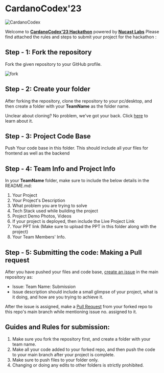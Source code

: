 # CardanoCodex'23

![CardanoCodex](https://i.ibb.co/23rn1rM/hackathon.png)

Welcome to [**CardanoCodex'23 Hackathon**](https://cardanocodex.com) powered by [**Nucast Labs**](https://nucast.io/)
Please find attached the rules and steps to submit your project for the hackathon :

## Step - 1: Fork the repository

Fork the given repository to your GitHub profile.

![fork](https://i.ibb.co/jWwqxY4/ss-fork.jpg)

## Step - 2: Create your folder

After forking the repository, clone the repository to your pc/desktop, and then create a folder with your **TeamName** as the folder name.

Unclear about cloning? No problem, we've got your back. Click [here](https://docs.github.com/en/repositories/creating-and-managing-repositories/cloning-a-repository) to learn about it.

## Step - 3: Project Code Base

Push Your code base in this folder.
This should include all your files for frontend as well as the backend

## Step - 4: Team Info and Project Info

In your **TeamName** folder, make sure to include the below details in the README.md:

1. Your Project
2. Your Project's Description
3. What problem you are trying to solve
4. Tech Stack used while building the project
5. Project Demo Photos, Videos
6. If your project is deployed, then include the Live Project Link
7. Your PPT link (Make sure to upload the PPT in this folder along with the project)
8. Your Team Members' Info.

## Step - 5: Submitting the code: Making a Pull request

After you have pushed your files and code base,
[create an issue](https://github.com/CardanoInd/CardanoCodex-23/issues) in the main repository as:

- Issue: Team Name: Submission
- Issue description should include a small glimpse of your project, what is it doing, and how are you trying to achieve it.

After the issue is assigned, make a [Pull Request](https://docs.github.com/en/pull-requests/collaborating-with-pull-requests/proposing-changes-to-your-work-with-pull-requests/creating-a-pull-request) from your forked repo to this repo's main branch while mentioning issue no. assigned to it.

## Guides and Rules for submission:

1. Make sure you fork the repository first, and create a folder with your team name.
2. Make all your code added to your forked repo, and then push the code to your main branch after your project is complete.
3. Make sure to push files to your folder only.
4. Changing or doing any edits to other folders is strictly prohibited.
